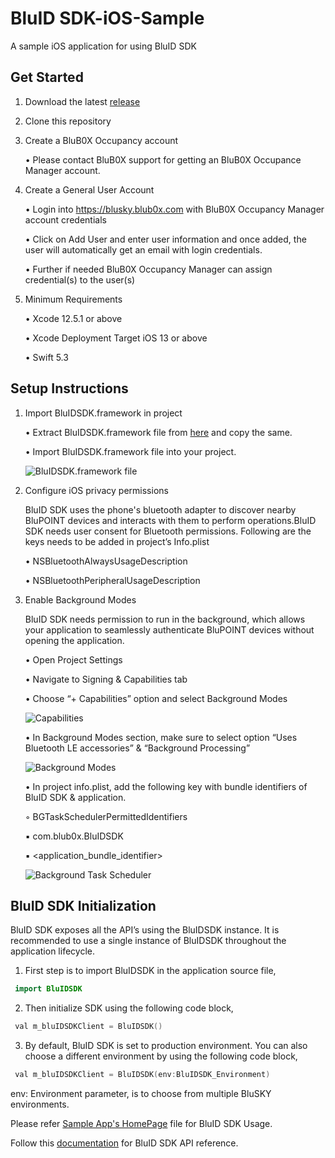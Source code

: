# BluID SDK-iOS-Sample
A sample iOS application for using BluID SDK 

## Get Started
1. Download the latest [release](https://github.com/blub0x/BluIDSDK-iOS-Sample/releases) 
2. Clone this repository
3. Create a BluB0X Occupancy account

   • Please contact BluB0X support for getting an BluB0X Occupance Manager account.

4. Create a General User Account

   • Login into https://blusky.blub0x.com with BluB0X Occupancy Manager account credentials 

   • Click on Add User and enter user information and once added, the user will automatically get an 
     email with login credentials. 

   • Further if needed BluB0X Occupancy Manager can assign credential(s) to the user(s)

5. Minimum Requirements
   
   • Xcode 12.5.1 or above 

   • Xcode Deployment Target iOS 13 or above 

   • Swift 5.3 

## Setup Instructions

1. Import BluIDSDK.framework in project

   • Extract BluIDSDK.framework file from [here](https://github.com/blub0x/BluIDSDK-iOS-Sample/releases/tag/v1.42) and copy the same.  

   • Import BluIDSDK.framework file into your project.

   ![BluIDSDK.framework file](https://blub0x.github.io/images/Embed_Framework.png) 

2. Configure iOS privacy permissions

   BluID SDK uses the phone's bluetooth adapter to discover nearby BluPOINT devices and interacts with them to perform operations.BluID SDK needs user consent      for Bluetooth permissions. Following are the keys needs to be added in project’s Info.plist

   • NSBluetoothAlwaysUsageDescription 

   • NSBluetoothPeripheralUsageDescription 

3. Enable Background Modes

   BluID SDK needs permission to run in the background, which allows your application to seamlessly authenticate BluPOINT devices without opening the                application.         

   • Open Project Settings 

   • Navigate to Signing & Capabilities tab 

   • Choose “+ Capabilities” option and select Background Modes

   ![Capabilities](https://blub0x.github.io/images/Capabilites.png)

   • In Background Modes section, make sure to select option “Uses Bluetooth LE accessories” & “Background Processing”

   ![Background Modes](https://blub0x.github.io/images/Background_Modes.png)

   • In project info.plist, add the following key with bundle identifiers of BluID SDK & application. 
     
    ◦	BGTaskSchedulerPermittedIdentifiers 
	
      ▪ com.blub0x.BluIDSDK 
	
      ▪ <application_bundle_identifier>

   ![Background Task Scheduler](https://blub0x.github.io/images/Background_Task.png)

## BluID SDK Initialization

BluID SDK exposes all the API’s using the BluIDSDK instance. It is recommended to use a single instance of BluIDSDK throughout the application lifecycle.

1. First step is to import BluIDSDK in the application source file,

```swift
 import BluIDSDK
```

2. Then initialize SDK using the following code block,

```swift 
 val m_bluIDSDKClient = BluIDSDK()
```

3. By default, BluID SDK is set to production environment. You can also choose a different environment by using the following code block,

```swift
 val m_bluIDSDKClient = BluIDSDK(env:BluIDSDK_Environment)
```
  env: Environment parameter, is to choose from multiple BluSKY environments.

Please refer [Sample App's HomePage](https://github.com/blub0x/BluIDSDK-iOS-Sample/blob/main/BluIDSDK_SampleApp/MainScreenViewController.swift) file for BluID SDK Usage.

Follow this [documentation](https://blub0x.github.io/BluIDSDK-iOS/index.html) for BluID SDK API reference.
